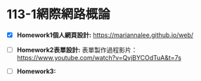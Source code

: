 # 113-1**網際網路概論**

- [x] **Homework1個人網頁設計:** https://mariannalee.github.io/web/

- [ ] **Homework2表單設計:**
      表單製作過程影片：
      https://www.youtube.com/watch?v=QvjBYCOdTuA&t=7s

- [ ] **Homework3:**


